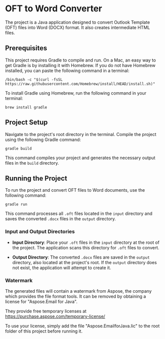 # OFT to Word Converter

The project is a Java application designed to convert Outlook Template (OFT) files into Word (DOCX) format. It also creates intermediate HTML files.

## Prerequisites

This project requires Gradle to compile and run. On a Mac, an easy way to get Gradle is by installing it with Homebrew. If you do not have Homebrew installed, you can paste the following command in a terminal:

```shell
/bin/bash -c "$(curl -fsSL https://raw.githubusercontent.com/Homebrew/install/HEAD/install.sh)"
```

To install Gradle using Homebrew, run the following command in your terminal:

```shell
brew install gradle
```

## Project Setup

Navigate to the project's root directory in the terminal. Compile the project using the following Gradle command:

```shell
gradle build
```

This command compiles your project and generates the necessary output files in the `build` directory.

## Running the Project

To run the project and convert OFT files to Word documents, use the following command:

```shell
gradle run
```
This command processes all `.oft` files located in the `input` directory and saves the converted `.docx` files in the `output` directory.

### Input and Output Directories

- **Input Directory**: Place your `.oft` files in the `input` directory at the root of the project. The application scans this directory for `.oft` files to convert.

- **Output Directory**: The converted `.docx` files are saved in the `output` directory, also located at the project's root. If the `output` directory does not exist, the application will attempt to create it.

### Watermark

The generated files will contain a watermark from Aspose, the company which provides the file format tools. It can be removed by obtaining a license for "Aspose.Email for Java".

They provide free temporary licenses at https://purchase.aspose.com/temporary-license/

To use your license, simply add the file "Aspose.EmailforJava.lic" to the root folder of this project before running it.